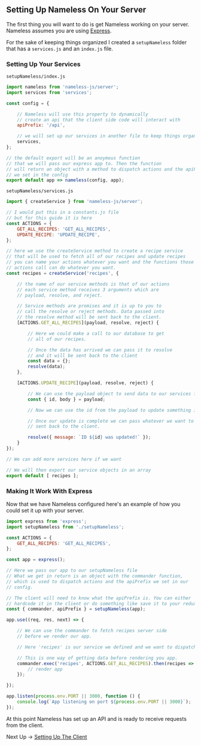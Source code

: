 ## Setting Up Nameless On Your Server

The first thing you will want to do is get Nameless working on your server. Nameless assumes you are using [Express](http://expressjs.com).

For the sake of keeping things organized I created a `setupNameless` folder that has a `services.js` and an `index.js` file.

### Setting Up Your Services

`setupNameless/index.js`
```js
import nameless from 'nameless-js/server';
import services from 'services';

const config = {

    // Nameless will use this property to dynamically
    // create an api that the client side code will interact with
    apiPrefix: '/api',

    // we will set up our services in another file to keep things organized
    services,
};

// the default export will be an anoymous function
// that we will pass our express app to. Then the function
// will return an object with a method to dispatch actions and the apiPrefix
// we set in the config
export default app => nameless(config, app);
```

`setupNameless/services.js`

```js
import { createService } from 'nameless-js/server';

// I would put this in a constants.js file
// but for this guide it is here
const ACTIONS = {
    GET_ALL_RECIPES: 'GET_ALL_RECIPES',
    UPDATE_RECIPE: 'UPDATE_RECIPE',
};

// here we use the createService method to create a recipe service
// that will be used to fetch all of our recipes and update recipes
// you can name your actions whatever you want and the functions those
// actions call can do whatever you want.
const recipes = createService('recipes', {

    // the name of our service methods is that of our actions
    // each service method receives 3 arguments which are
    // payload, resolve, and reject.

    // Service methods are promises and it is up to you to
    // call the resolve or reject methods. Data passed into
    // the resolve method will be sent back to the client.
    [ACTIONS.GET_ALL_RECIPES](payload, resolve, reject) {

        // Here we could make a call to our database to get
        // all of our recipes.

        // Once the data has arrived we can pass it to resolve
        // and it will be sent back to the client
        const data = {};
        resolve(data);
    },

    [ACTIONS.UPDATE_RECIPE](payload, resolve, reject) {

        // We can use the payload object to send data to our services from the client.
        const { id, body } = payload;

        // Now we can use the id from the payload to update something in the database

        // Once our update is complete we can pass whatever we want to resolve which will be
        // sent back to the client.

        resolve({ message: `ID ${id} was updated!` });
    }
});

// We can add more services here if we want

// We will then export our service objects in an array
export default [ recipes ];
```

### Making It Work With Express

Now that we have Nameless configured here's an example of how you could set it up with your server.

```js
import express from 'express';
import setupNameless from './setupNameless';

const ACTIONS = {
    GET_ALL_RECIPES: 'GET_ALL_RECIPES',
};

const app = express();

// Here we pass our app to our setupNameless file
// What we get in return is an object with the commander function,
// which is used to dispatch actions and the apiPrefix we set in our
// config.

// The client will need to know what the apiPrefix is. You can either
// hardcode it in the client or do something like save it to your redux store.
const { commander, apiPrefix } = setupNameless(app);

app.use((req, res, next) => {

    // We can use the commander to fetch recipes server side
    // before we render our app.

    // Here 'recipes' is our service we defined and we want to dispatch the GET_ALL_RECIPES action

    // This is one way of getting data before rendering you app.
    commander.exec('recipes', ACTIONS.GET_ALL_RECIPES).then(recipes => {
        // render app
    });

});

app.listen(process.env.PORT || 3000, function () {
    console.log(`App listening on port ${process.env.PORT || 3000}`);
});

```

At this point Nameless has set up an API and is ready to receive requests from the client.

Next Up -> [Setting Up The Client](client.md)